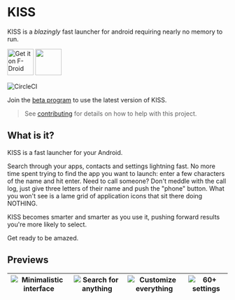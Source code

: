 KISS
======
KISS is a *blazingly* fast launcher for android requiring nearly no memory to run.

[<img src="https://f-droid.org/badge/get-it-on.png" alt="Get it on F-Droid" height="60">](https://f-droid.org/app/fr.neamar.kiss)
<a href="https://play.google.com/store/apps/details?id=fr.neamar.kiss"><img src="https://play.google.com/intl/en_us/badges/images/generic/en_badge_web_generic.png" height="60"></a>

![CircleCI](https://img.shields.io/circleci/project/github/Neamar/KISS.svg?style=flat-square)

Join the [beta program](https://play.google.com/apps/testing/fr.neamar.kiss/) to use the latest version of KISS.

> See [contributing](CONTRIBUTING.md) for details on how to help with this project.


What is it?
------------
KISS is a fast launcher for your Android.

Search through your apps, contacts and settings lightning fast.
No more time spent trying to find the app you want to launch: enter a few characters of the name and hit enter.
Need to call someone? Don't meddle with the call log, just give three letters of their name and push the "phone" button.
What you won't see is a lame grid of application icons that sit there doing NOTHING.

KISS becomes smarter and smarter as you use it, pushing forward results you're more likely to select.

Get ready to be amazed.


Previews
---------------------

|![Minimalistic interface](https://raw.githubusercontent.com/Neamar/KISS/master/fastlane/metadata/android/en-US/images/phoneScreenshots/1.png) | ![Search for anything](https://raw.githubusercontent.com/Neamar/KISS/master/fastlane/metadata/android/en-US/images/phoneScreenshots/2.png) | ![Customize everything](https://raw.githubusercontent.com/Neamar/KISS/master/fastlane/metadata/android/en-US/images/phoneScreenshots/3.png) | ![60+ settings](https://raw.githubusercontent.com/Neamar/KISS/master/fastlane/metadata/android/en-US/images/phoneScreenshots/4.png) |
|:-------------------:|:------------------------:|:-----------------:|:-----------------:|
